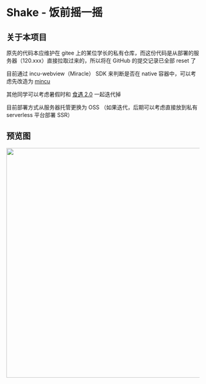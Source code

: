 # Shake - 饭前摇一摇

## 关于本项目

原先的代码本应维护在 gitee 上的某位学长的私有仓库，而这份代码是从部署的服务器（120.xxx）直接拉取过来的，所以将在 GitHub 的提交记录已全部 reset 了

目前通过 incu-webview（Miracle） SDK 来判断是否在 native 容器中，可以考虑先改造为 [mincu](https://github.com/ncuhome/mincu)

其他同学可以考虑暑假时和 [食遇 2.0](https://ncuhome.yuque.com/docs/share/f9a59544-8120-479c-86aa-b682bc1a0d50) 一起迭代掉

目前部署方式从服务器托管更换为 OSS （如果迭代，后期可以考虑直接放到私有 serverless 平台部署 SSR）

## 预览图

<img src="https://user-images.githubusercontent.com/25416941/123171177-08162880-d4ae-11eb-899c-fc0e3d2b2d62.PNG" height="600px"/>
